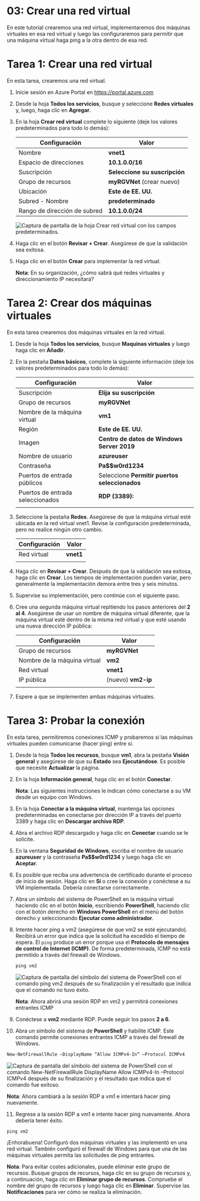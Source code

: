 ﻿---
wts:
    title: '3: Crear de una red virtual'
    module: 'Módulo 02: Servicios principales de Azure'
---
# 03: Crear una red virtual

En este tutorial crearemos una red virtual, implementaremos dos máquinas virtuales en esa red virtual y luego las configuraremos para permitir que una máquina virtual haga ping a la otra dentro de esa red.

# Tarea 1: Crear una red virtual

En esta tarea, crearemos una red virtual. 

1. Inicie sesión en Azure Portal en <a href="https://portal.azure.com" target="_blank"><span style="color: #0066cc;" color="#0066cc">https://portal.azure.com</span></a>

2. Desde la hoja **Todos los servicios**, busque y seleccione **Redes virtuales** y, luego, haga clic en **Agregar**. 

3. En la hoja **Crear red virtual** complete lo siguiente (deje los valores predeterminados para todo lo demás):

    | Configuración | Valor | 
    | --- | --- |
    | Nombre | **vnet1** |
    | Espacio de direcciones |**10.1.0.0/16** |
    | Suscripción | **Seleccione su suscripción** |
    | Grupo de recursos | **myRGVNet** (crear nuevo) |
    | Ubicación | **Este de EE. UU.** |
    | Subred - Nombre | **predeterminado** |
    | Rango de dirección de subred | **10.1.0.0/24** |

    ![Captura de pantalla de la hoja Crear red virtual con los campos predeterminados.](../images/0301.png)

5. Haga clic en el botón **Revisar + Crear**. Asegúrese de que la validación sea exitosa.

6. Haga clic en el botón **Crear** para implementar la red virtual. 

    **Nota**: En su organización, ¿cómo sabrá qué redes virtuales y direccionamiento IP necesitará?

# Tarea 2: Crear dos máquinas virtuales

En esta tarea crearemos dos máquinas virtuales en la red virtual. 

1. Desde la hoja **Todos los servicios**, busque **Maquinas virtuales** y luego haga clic en **Añadir**. 

2. En la pestaña **Datos básicos**, complete la siguiente información (deje los valores predeterminados para todo lo demás):

   | Configuración | Valor | 
   | --- | --- |
   | Suscripción | **Elija su suscripción**  |
   | Grupo de recursos |  **myRGVNet** |
   | Nombre de la máquina virtual | **vm1**|
   | Región | **Este de EE. UU.** |
   | Imagen | **Centro de datos de Windows Server 2019** |
   | Nombre de usuario| **azureuser** |
   | Contraseña| **Pa$$w0rd1234** |
   | Puertos de entrada públicos| Seleccione **Permitir puertos seleccionados**  |
   | Puertos de entrada seleccionados| **RDP (3389):** |
   |||

3. Seleccione la pestaña **Redes**. Asegúrese de que la máquina virtual esté ubicada en la red virtual vnet1. Revise la configuración predeterminada, pero no realice ningún otro cambio. 

   | Configuración | Valor | 
   | --- | --- |
   | Red virtual | **vnet1** |
   |||

4. Haga clic en **Revisar + Crear**. Después de que la validación sea exitosa, haga clic en **Crear**. Los tiempos de implementación pueden variar, pero generalmente la implementación demora entre tres y seis minutos.

5. Supervise su implementación, pero continúe con el siguiente paso. 

6. Cree una segunda máquina virtual repitiendo los pasos anteriores del **2 al 4**. Asegúrese de usar un nombre de máquina virtual diferente, que la máquina virtual esté dentro de la misma red virtual y que esté usando una nueva dirección IP pública:

    | Configuración | Valor |
    | --- | --- |
    | Grupo de recursos | **myRGVNet** |
    | Nombre de la máquina virtual |  **vm2** |
    | Red virtual | **vnet1** |
    | IP pública | (nuevo) **vm2-ip** |
    |||

7. Espere a que se implementen ambas máquinas virtuales. 

# Tarea 3: Probar la conexión 

En esta tarea, permitiremos conexiones ICMP y probaremos si las máquinas virtuales pueden comunicarse (hacer ping) entre sí. 

1. Desde la hoja **Todos los recursos**, busque **vm1**, abra la pestaña **Visión general** y asegúrese de que su **Estado** sea **Ejecutándose**. Es posible que necesite **Actualizar** la página.

2. En la hoja **Información general**, haga clic en el botón **Conectar**.

    **Nota**: Las siguientes instrucciones le indican cómo conectarse a su VM desde un equipo con Windows. 

3. En la hoja **Conectar a la máquina virtual**, mantenga las opciones predeterminadas en conectarse por dirección IP a través del puerto 3389 y haga clic en **Descargar archivo RDP**.

4. Abra el archivo RDP descargado y haga clic en **Conectar** cuando se le solicite. 

5. En la ventana **Seguridad de Windows**, escriba el nombre de usuario **azureuser** y la contraseña **Pa$$w0rd1234** y luego haga clic en **Aceptar**.

6. Es posible que reciba una advertencia de certificado durante el proceso de inicio de sesión. Haga clic en **Sí** o cree la conexión y conéctese a su VM implementada. Debería conectarse correctamente.

7. Abra un símbolo del sistema de PowerShell en la máquina virtual haciendo clic en el botón **Inicio**, escribiendo **PowerShell**, haciendo clic con el botón derecho en **Windows PowerShell** en el menú del botón derecho y seleccionando **Ejecutar como administrador**.

8. Intente hacer ping a vm2 (asegúrese de que vm2 se esté ejecutando). Recibirá un error que indica que la solicitud ha excedido el tiempo de espera.  El `ping` produce un error porque usa el **Protocolo de mensajes de control de Internet (ICMP)**. De forma predeterminada, ICMP no está permitido a través del firewall de Windows.


   ```PowerShell
   ping vm2
   ```
   
   ![Captura de pantalla del símbolo del sistema de PowerShell con el comando ping vm2 después de su finalización y el resultado que indica que el comando no tuvo éxito.](../images/0302.png)

    **Nota**: Ahora abrirá una sesión RDP en vm2 y permitirá conexiones entrantes ICMP

9. Conéctese a **vm2** mediante RDP. Puede seguir los pasos **2 a 6**.

10. Abra un símbolo del sistema de **PowerShell** y habilite ICMP. Este comando permite conexiones entrantes ICMP a través del firewall de Windows.

   ```PowerShell
   New-NetFirewallRule –DisplayName “Allow ICMPv4-In” –Protocol ICMPv4
   ```
   ![Captura de pantalla del símbolo del sistema de PowerShell con el comando New-NetFirewallRule DisplayName Allow ICMPv4-In –Protocol ICMPv4 después de su finalización y el resultado que indica que el comando fue exitoso.](../images/0303.png)

   **Nota**: Ahora cambiará a la sesión RDP a vm1 e intentará hacer ping nuevamente.

11. Regrese a la sesión RDP a vm1 e intente hacer ping nuevamente. Ahora debería tener éxito. 

   ```PowerShell
   ping vm2
   ```

¡Enhorabuena! Configuró dos máquinas virtuales y las implementó en una red virtual. También configuró el firewall de Windows para que una de las máquinas virtuales permita las solicitudes de ping entrantes. 

**Nota**: Para evitar costes adicionales, puede eliminar este grupo de recursos. Busque grupos de recursos, haga clic en su grupo de recursos y, a continuación, haga clic en **Eliminar grupo de recursos**. Compruebe el nombre del grupo de recursos y luego haga clic en **Eliminar**. Supervise las **Notificaciones** para ver cómo se realiza la eliminación.

